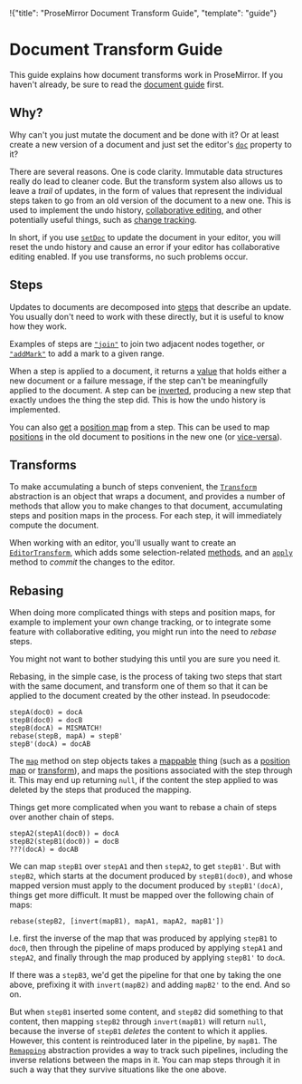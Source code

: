 !{"title": "ProseMirror Document Transform Guide",
  "template": "guide"}

# Document Transform Guide

This guide explains how document transforms work in ProseMirror. If
you haven't already, be sure to read the [document guide](./doc.html)
first.

## Why?

Why can't you just mutate the document and be done with it? Or at
least create a new version of a document and just set the editor's
[`doc`](##ProseMirror.doc) property to it?

There are several reasons. One is code clarity. Immutable data
structures really do lead to cleaner code. But the transform system
also allows us to leave a _trail_ of updates, in the form of values
that represent the individual steps taken to go from an old version of
the document to a new one. This is used to implement the undo history,
[collaborative editing](http://marijnhaverbeke.nl/blog/collaborative-editing.html),
and other potentially useful things, such as
[change tracking](../demo/track.html).

In short, if you use [`setDoc`](##ProseMirror.setDoc) to update the
document in your editor, you will reset the undo history and cause an
error if your editor has collaborative editing enabled. If you use
transforms, no such problems occur.

## Steps

Updates to documents are decomposed into [steps](##transform) that
describe an update. You usually don't need to work with these
directly, but it is useful to know how they work.

Examples of steps are [`"join"`](##Transform.join) to join two
adjacent nodes together, or [`"addMark"`](##Transform.addMark) to add a
mark to a given range.

When a step is applied to a document, it returns a
[value](##StepResult) that holds either a new document or a failure
message, if the step can't be meaningfully applied to the document. A
step can be [inverted](##Step.invert), producing a new step that
exactly undoes the thing the step did. This is how the undo history is
implemented.

You can also [get](##Step.posMap) a [position map](##PosMap) from a
step. This can be used to map [positions](./doc.html#indexing) in the
old document to positions in the new one (or
[vice-versa](##PosMap.invert)).

## Transforms

To make accumulating a bunch of steps convenient, the
[`Transform`](##Transform) abstraction is an object that wraps a
document, and provides a number of methods that allow you to make
changes to that document, accumulating steps and position maps in the
process. For each step, it will immediately compute the document.

When working with an editor, you'll usually want to create an
[`EditorTransform`](##EditorTransform), which adds some
selection-related [methods](##EditorTransform.replaceSelection), and
an [`apply`](##EditorTransform.apply) method to _commit_ the changes
to the editor.

## Rebasing

When doing more complicated things with steps and position maps, for
example to implement your own change tracking, or to integrate some
feature with collaborative editing, you might run into the need to
_rebase_ steps.

You might not want to bother studying this until you are sure you need
it.

Rebasing, in the simple case, is the process of taking two steps that
start with the same document, and transform one of them so that it can
be applied to the document created by the other instead. In pseudocode:

    stepA(doc0) = docA
    stepB(doc0) = docB
    stepB(docA) = MISMATCH!
    rebase(stepB, mapA) = stepB'
    stepB'(docA) = docAB

The [`map`](##Step.map) method on step objects takes a
[mappable](##Mappable) thing (such as a [position map](##PosMap) or
[transform](##Transform)), and maps the positions associated with the
step through it. This may end up returning `null`, if the content the
step applied to was deleted by the steps that produced the mapping.

Things get more complicated when you want to rebase a chain of steps
over another chain of steps.

    stepA2(stepA1(doc0)) = docA
    stepB2(stepB1(doc0)) = docB
    ???(docA) = docAB

We can map `stepB1` over `stepA1` and then `stepA2`, to get `stepB1'`.
But with `stepB2`, which starts at the document produced by
`stepB1(doc0)`, and whose mapped version must apply to the document
produced by `stepB1'(docA)`, things get more difficult. It must be
mapped over the following chain of maps:

    rebase(stepB2, [invert(mapB1), mapA1, mapA2, mapB1'])

I.e. first the inverse of the map that was produced by applying
`stepB1` to `doc0`, then through the pipeline of maps produced by
applying `stepA1` and `stepA2`, and finally through the map produced
by applying `stepB1'` to `docA`.

If there was a `stepB3`, we'd get the pipeline for that one by taking
the one above, prefixing it with `invert(mapB2)` and adding `mapB2'`
to the end. And so on.

But when `stepB1` inserted some content, and `stepB2` did something to
that content, then mapping `stepB2` through `invert(mapB1)` will
return `null`, because the inverse of `stepB1` _deletes_ the content
to which it applies. However, this content is reintroduced later in
the pipeline, by `mapB1`. The [`Remapping`](##Remapping) abstraction
provides a way to track such pipelines, including the inverse
relations between the maps in it. You can map steps through it in such
a way that they survive situations like the one above.

